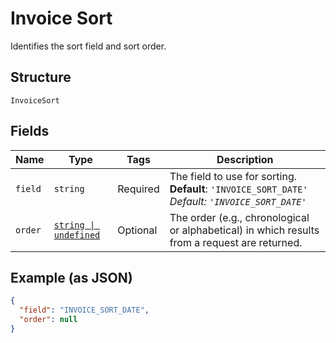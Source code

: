 
# Invoice Sort

Identifies the sort field and sort order.

## Structure

`InvoiceSort`

## Fields

| Name | Type | Tags | Description |
|  --- | --- | --- | --- |
| `field` | `string` | Required | The field to use for sorting.<br>**Default**: `'INVOICE_SORT_DATE'`<br>*Default: `'INVOICE_SORT_DATE'`* |
| `order` | [`string \| undefined`](/doc/models/sort-order.md) | Optional | The order (e.g., chronological or alphabetical) in which results from a request are returned. |

## Example (as JSON)

```json
{
  "field": "INVOICE_SORT_DATE",
  "order": null
}
```


